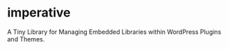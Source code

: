 imperative
==========

A Tiny Library for Managing Embedded Libraries within WordPress Plugins and Themes.